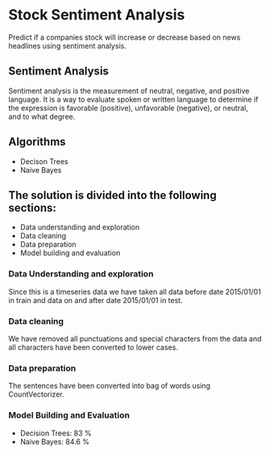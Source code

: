 # Stock Sentiment Analysis
Predict if a companies stock will increase or decrease based on news headlines using sentiment analysis.

## Sentiment Analysis 
Sentiment analysis is the measurement of neutral, negative, and positive language. It is a way to evaluate spoken or written language to determine if the expression is favorable (positive), unfavorable (negative), or neutral, and to what degree.

## Algorithms
- Decison Trees
- Naive Bayes

## The solution is divided into the following sections:
- Data understanding and exploration
- Data cleaning
- Data preparation
- Model building and evaluation

### Data Understanding and exploration
Since this is a timeseries data we have taken all data before date 2015/01/01 in train and data on and after date 2015/01/01 in test.

### Data cleaning
We have removed all punctuations and special characters from the data and all characters have been converted to lower cases.

### Data preparation
The sentences have been converted into bag of words using CountVectorizer.

### Model Building and Evaluation 
- Decision  Trees: 83 %
- Naive Bayes: 84.6 % 
